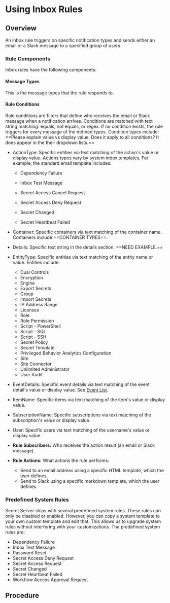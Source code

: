 [title]: # "Using Inbox Rules"
[tags]: # "inbox rules"
[priority]: # "1000"

# Using Inbox Rules

## Overview

An inbox rule triggers on specific notification types and sends either an email or a Slack message to a specified group of users. 

### Rule Components

Inbox rules have the following components:

#### Message Types

This is the message types that the rule responds to.

#### Rule Conditions

Rule conditions are filters that define who receives the email or Slack message when a notification arrives. Conditions are matched with text string matching: equals, not equals, or regex. If no condition exists, the rule triggers for every message of the defined types. Condition types include:
==Please explain value vs display value. Does it apply to all conditions? It does appear in the their dropdown lists.==

- ActionType: Specific entities via text matching of the action's value or display value. Actions types vary by system inbox templates. For example, the standard email template includes:

  - Dependency Failure

  - Inbox Test Message

  - Secret Access Cancel Request

  - Secret Access Deny Request

  - Secret Changed

  - Secret Heartbeat Failed

- Container: Specific containers via text matching of the container name. Containers include ==CONTAINER TYPES==.

- Details: Specific text string in the details section. ==NEED EXAMPLE.==

- EntityType: Specific entities via text matching of the entity name or value. Entities include:

  - Dual Controls
  - Encryption
  - Engine
  - Export Secrets
  - Group
  - Import Secrets
  - IP Address Range
  - Licenses
  - Role
  - Role Permission
  - Script - PowerShell
  - Script - SQL
  - Script - SSH
  - Secret Policy
  - Secret Template
  - Privileged Behavior Analytics Configuration
  - Site
  - Site Connector
  - Unlimited Administrator
  - User Audit

- EventDetails: Specific event details via text matching of the event detail's value or display value. See [Event List](../../event-subscription-page/event-list/index.md).

- ItemName: Specific items via text matching of the item's value or display value.

- SubscriptionName: Specific subscriptions via text matching of the subscription's value or display value.

- User: Specific users via text matching of the username's value or display value.

- **Rule Subscribers:**  Who receives the action result (an email or Slack message). 
- **Rule Actions:** What actions the rule performs:
  - Send to an email address using a specific HTML template, which the user defines.
  - Send to Slack using a specific markdown template, which the user defines.


### Predefined System Rules

Secret Server ships with several predefined system rules. These rules can only be disabled or enabled. However, you can copy a system template to your own custom template and edit that.  This allows us to upgrade system rules without interfering with your customizations. The predefined system rules are:

- Dependency Failure
- Inbox Test Message
- Password Reset
- Secret Access Deny Request
- Secret Access Request
- Secret Changed
- Secret Heartbeat Failed
- Workflow Access Approval Request

## Procedure

